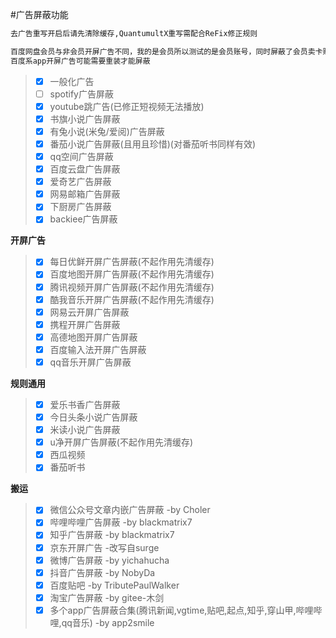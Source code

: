 #广告屏蔽功能
```ruby
去广告重写开启后请先清除缓存,QuantumultX重写需配合ReFix修正规则
```
```ruby
百度网盘会员与非会员开屏广告不同，我的是会员所以测试的是会员账号，同时屏蔽了会员卖卡赚钱
百度系app开屏广告可能需要重装才能屏蔽

```
 > - [x] 一般化广告
 > - [ ] spotify广告屏蔽
 > - [x] youtube跳广告(已修正短视频无法播放)
 > - [x] 书旗小说广告屏蔽
 > - [x] 有兔小说(米兔/爱阅)广告屏蔽
 > - [x] 番茄小说广告屏蔽(且用且珍惜)(对番茄听书同样有效)
 > - [x] qq空间广告屏蔽
 > - [x] 百度云盘广告屏蔽
 > - [x] 爱奇艺广告屏蔽
 > - [x] 网易邮箱广告屏蔽
 > - [x] 下厨房广告屏蔽
 > - [x] backiee广告屏蔽
 
**开屏广告**
 > - [x] 每日优鲜开屏广告屏蔽(不起作用先清缓存)
 > - [x] 百度地图开屏广告屏蔽(不起作用先清缓存)
 > - [x] 腾讯视频开屏广告屏蔽(不起作用先清缓存)
 > - [x] 酷我音乐开屏广告屏蔽(不起作用先清缓存)
 > - [x] 网易云开屏广告屏蔽
 > - [x] 携程开屏广告屏蔽
 > - [x] 高德地图开屏广告屏蔽
 > - [x] 百度输入法开屏广告屏蔽
 > - [x] qq音乐开屏广告屏蔽

**规则通用**
 > - [x] 爱乐书香广告屏蔽
 > - [x] 今日头条小说广告屏蔽
 > - [x] 米读小说广告屏蔽
 > - [x] u净开屏广告屏蔽(不起作用先清缓存)
 > - [x] 西瓜视频
 > - [x] 番茄听书

**搬运**
 > - [x] 微信公众号文章内嵌广告屏蔽 -by Choler
 > - [x] 哔哩哔哩广告屏蔽 -by blackmatrix7
 > - [x] 知乎广告屏蔽 -by blackmatrix7
 > - [x] 京东开屏广告 -改写自surge
 > - [x] 微博广告屏蔽 -by yichahucha
 > - [x] 抖音广告屏蔽 -by NobyDa
 > - [x] 百度贴吧 -by TributePaulWalker
 > - [x] 淘宝广告屏蔽 -by gitee-木剑
 > - [x] 多个app广告屏蔽合集(腾讯新闻,vgtime,贴吧,起点,知乎,穿山甲,哔哩哔哩,qq音乐) -by app2smile
